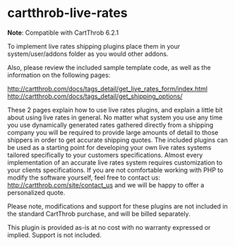 cartthrob-live-rates
================================

**Note**: Compatible with CartThrob 6.2.1

To implement live rates shipping plugins place them in your system/user/addons folder as you would other addons. 

Also, please review the included sample template code, as well as the information on the following pages: 

http://cartthrob.com/docs/tags_detail/get_live_rates_form/index.html
http://cartthrob.com/docs/tags_detail/get_shipping_options/

These 2 pages explain how to use live rates plugins, and explain a little bit about using live rates in general. No matter what system you use  any time you use dynamically generated rates gathered directly from a shipping company you will be required to provide large amounts of detail to those shippers in order to get accurate shipping quotes. The included plugins can be used as a starting point for developing your own live rates systems tailored specifically to your customers specifications. Almost every implementation of an accurate live rates system requires customization to your clients specifications. If you are not comfortable working with PHP to modify the software yourself, feel free to contact us: http://cartthrob.com/site/contact_us and we will be happy to offer a personalized quote. 

Please note, modifications and support for these plugins are not included in the standard CartThrob purchase, and will be billed separately. 

This plugin is provided as-is at no cost with no warranty expressed or implied. Support is not included. 

